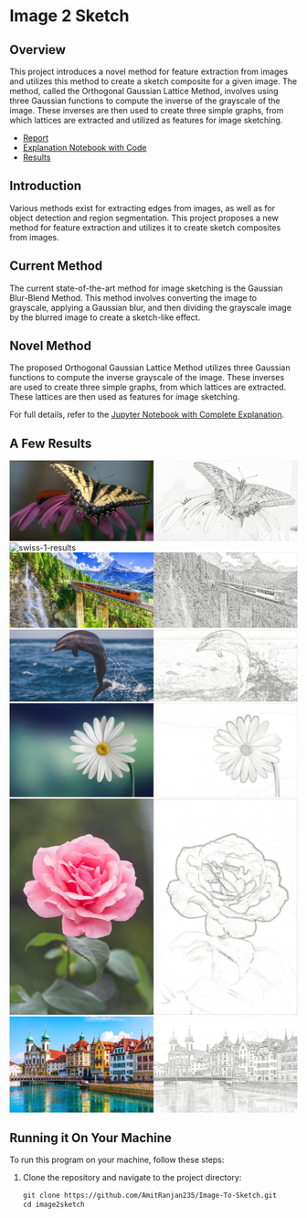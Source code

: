 # Image 2 Sketch

## Overview
This project introduces a novel method for feature extraction from images and utilizes this method to create a sketch composite for a given image. The method, called the Orthogonal Gaussian Lattice Method, involves using three Gaussian functions to compute the inverse of the grayscale of the image. These inverses are then used to create three simple graphs, from which lattices are extracted and utilized as features for image sketching.

- [Report](assets/image-2-sketch-report.pdf)
- [Explanation Notebook with Code](notebook/novel-method-explanation.ipynb)
- [Results](#a-few-results)

## Introduction
Various methods exist for extracting edges from images, as well as for object detection and region segmentation. This project proposes a new method for feature extraction and utilizes it to create sketch composites from images.

## Current Method
The current state-of-the-art method for image sketching is the Gaussian Blur-Blend Method. This method involves converting the image to grayscale, applying a Gaussian blur, and then dividing the grayscale image by the blurred image to create a sketch-like effect.

## Novel Method
The proposed Orthogonal Gaussian Lattice Method utilizes three Gaussian functions to compute the inverse grayscale of the image. These inverses are used to create three simple graphs, from which lattices are extracted. These lattices are then used as features for image sketching.

For full details, refer to the [Jupyter Notebook with Complete Explanation](notebook/novel-method-explanation.ipynb).

## A Few Results
![butterfly-result](assets/butterfly-result.png)
![swiss-1-results](assets/swiss-1-results.png)
![swiss-2-result](assets/swiss-2.png) 
![dolphin-2-result](assets/dolphin-2-result.png)
![flower-2-result](assets/flower-2-result.png)
![flower-rose-result](assets/flower-rose-result.png)
![swiss-3-result](assets/swiss-3-result.jpg)

## Running it On Your Machine
To run this program on your machine, follow these steps:

1. Clone the repository and navigate to the project directory:
   ```shell
   git clone https://github.com/AmitRanjan235/Image-To-Sketch.git
   cd image2sketch
